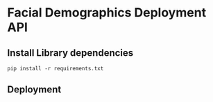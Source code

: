 # Facial Demographics Deployment API

## Install Library dependencies

```
pip install -r requirements.txt
```

## Deployment
